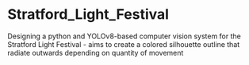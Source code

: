 # Stratford_Light_Festival
Designing a python and YOLOv8-based computer vision system for the Stratford Light Festival - aims to create a colored silhouette outline that radiate outwards depending on quantity of movement
